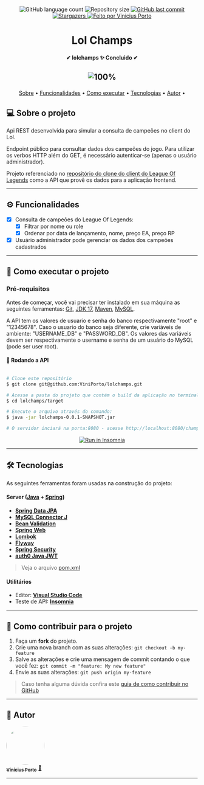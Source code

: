 <p align="center">
  <img alt="GitHub language count" src="https://img.shields.io/github/languages/count/ViniPorto/lolchamps?color=%2304D361">

  <img alt="Repository size" src="https://img.shields.io/github/repo-size/ViniPorto/lolchamps">
  
  <a href="https://github.com/ViniPorto/lolchamps/commits/master">
    <img alt="GitHub last commit" src="https://img.shields.io/github/last-commit/ViniPorto/lolchamps">
  </a>

   <a href="https://github.com/ViniPorto/lolchamps/stargazers">
    <img alt="Stargazers" src="https://img.shields.io/github/stars/ViniPorto/lolchamps?style=social">
  </a>

  <a href="https://www.linkedin.com/in/vinicius-porto-9a1996209/">
    <img alt="Feito por Vinícius Porto" src="https://img.shields.io/badge/feito%20por-Vinícius Porto-%237519C1">
  </a>
  
</p>
<h1 align="center">
    Lol Champs
</h1>

<h4 align="center"> 
	✔  lolchamps ✨ Concluido ✔
</h4>

<h2 align="center">

![100%](https://progress-bar.dev/100)
    
</h2>


<p align="center">
 <a href="#-sobre-o-projeto">Sobre</a> •
 <a href="#-funcionalidades">Funcionalidades</a> •
 <a href="#-como-executar-o-projeto">Como executar</a> • 
 <a href="#-tecnologias">Tecnologias</a> • 
 <a href="#-autor">Autor</a> • 
</p>


## 💻 Sobre o projeto

Api REST desenvolvida para simular a consulta de campeões no client do Lol. 

Endpoint público para consultar dados dos campeões do jogo. Para utilizar os verbos HTTP além do GET, é necessário autenticar-se (apenas o usuário administrador).

Projeto referenciado no [repositório do clone do client do League Of Legends](https://github.com/ViniPorto/clone-league-of-legends) como a API que provê os dados para a aplicação frontend.

---

## ⚙ Funcionalidades

- [x] Consulta de campeões do League Of Legends: 
  - [x] Filtrar por nome ou role
  - [x] Ordenar por data de lançamento, nome, preço EA, preço RP
- [x] Usuário administrador pode gerenciar os dados dos campeões cadastrados

---

## 🚀 Como executar o projeto

### Pré-requisitos

Antes de começar, você vai precisar ter instalado em sua máquina as seguintes ferramentas:
[Git](https://git-scm.com), [JDK 17](https://www.oracle.com/java/technologies/javase/jdk17-archive-downloads.html), [Maven](https://maven.apache.org/download.cgi), [MySQL](https://www.mysql.com/downloads/).

A API tem os valores de usuario e senha do banco respectivamente "root" e "12345678". Caso o usuario do banco seja diferente, crie variáveis de ambiente: "USERNAME_DB" e "PASSWORD_DB". Os valores das variáveis devem ser respectivamente o username e senha de um usuário do MySQL (pode ser user root).

#### 🎲 Rodando a API

```bash

# Clone este repositório
$ git clone git@github.com:ViniPorto/lolchamps.git

# Acesse a pasta do projeto que contém o build da aplicação no terminal/cmd
$ cd lolchamps/target

# Execute o arquivo através do comando:
$ java -jar lolchamps-0.0.1-SNAPSHOT.jar

# O servidor inciará na porta:8080 - acesse http://localhost:8080/champ

```
<p align="center">
  <a href="https://github.com/viniporto/lolchamps/TestesInsomnia.json" target="_blank"><img src="https://insomnia.rest/images/run.svg" alt="Run in Insomnia"></a>
</p>

---

## 🛠 Tecnologias

As seguintes ferramentas foram usadas na construção do projeto:

#### **Server**  ([Java](https://www.java.com/pt-BR/)  +  [Spring](https://spring.io/projects/spring-boot))

-   **[Spring Data JPA](https://github.com/spring-projects/spring-data-jpa)**
-   **[MySQL Connector J](https://github.com/mysql/mysql-connector-j)**
-   **[Bean Validation](https://docs.spring.io/spring-framework/reference/core/validation/beanvalidation.html)**
-   **[Spring Web](https://docs.spring.io/spring-boot/docs/current/reference/html/web.html)**
-   **[Lombok](https://github.com/projectlombok/lombok)**
-   **[Flyway](https://github.com/flyway/flyway)**
-   **[Spring Security](https://spring.io/projects/spring-security)**
-   **[auth0 Java JWT](https://github.com/auth0/java-jwt)**

> Veja o arquivo  [pom.xml](https://github.com/ViniPorto/lolchamps/blob/master/pom.xml)

#### [](https://github.com/tgmarinho/Ecoleta#utilit%C3%A1rios)**Utilitários**

-   Editor:  **[Visual Studio Code](https://code.visualstudio.com/)** 
-   Teste de API:  **[Insomnia](https://insomnia.rest/)**

---

## 💪 Como contribuir para o projeto

1. Faça um **fork** do projeto.
2. Crie uma nova branch com as suas alterações: `git checkout -b my-feature`
3. Salve as alterações e crie uma mensagem de commit contando o que você fez: `git commit -m "feature: My new feature"`
4. Envie as suas alterações: `git push origin my-feature`
> Caso tenha alguma dúvida confira este [guia de como contribuir no GitHub](./CONTRIBUTING.md)

---

## 🦸 Autor

<a href="https://github.com/ViniPorto">
 <img style="border-radius: 50%;" src="https://avatars.githubusercontent.com/u/81120004?s=460&u=61b426b901b8fe02e12019b1fdb67bf0072d4f00&v=4" width="100px;" alt=""/>
 <br />
 <sub><b>Vinícius Porto</b></sub></a> <a href="https://github.com/ViniPorto" title="Vinícius">🚀</a>
 <br />

---
